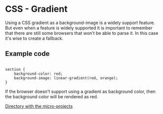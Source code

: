 # CSS - Gradient

Using a CSS gradient as a background-image is a widely support feature. But even when a feature is widely supported it is important to remember that there are still some browsers that won't be able to parse it. In this case it's wise to create a fallback.

## Example code

```

section {
    background-color: red;
    background-image: linear-gradient(red, orange);
}

```
If the browser doesn't support using a gradient as background color, then the background color will be rendered as red.

[Directory with the micro-projects](http://oege.ie.hva.nl/~khushiz001/browsertech/)
